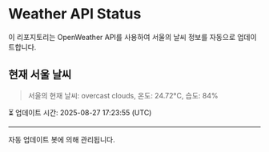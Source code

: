 
# Weather API Status

이 리포지토리는 OpenWeather API를 사용하여 서울의 날씨 정보를 자동으로 업데이트합니다.

## 현재 서울 날씨
> 서울의 현재 날씨: overcast clouds, 온도: 24.72°C, 습도: 84%

⏳ 업데이트 시간: 2025-08-27 17:23:55 (UTC)

---
자동 업데이트 봇에 의해 관리됩니다.
